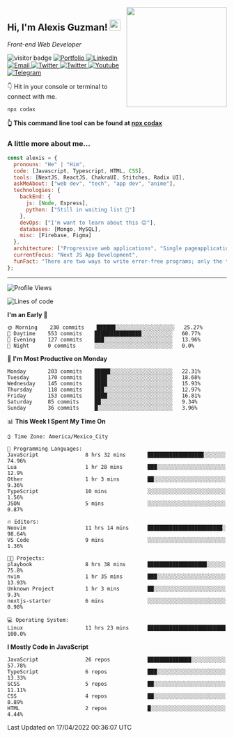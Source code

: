<img align='right' src="https://media.giphy.com/media/M9gbBd9nbDrOTu1Mqx/giphy.gif" width="230">
<h2>Hi, I'm Alexis Guzman! <img src="https://media.giphy.com/media/hvRJCLFzcasrR4ia7z/giphy.gif" width="25px"></h2>
<p><em>Front-end Web Developer</em></p>

<p>
  <img src="https://visitor-badge.glitch.me/badge?page_id=a12989x.a12989x&left_color=black&right_color=gray" alt="visitor badge"/>
  <a href='https://www.codingcodax.dev/' target='_blank'>
    <img alt='Portfolio' src='https://img.shields.io/badge/Portfolio-black?logo=vercel&style=flat-square'>
  </a>
  <a href='https://linkedin.com/in/codax/' target='_blank'>
    <img alt='LinkedIn' src='https://img.shields.io/badge/LinkedIn-black?logo=LinkedIn&style=flat-square'>
  </a>
  <a href='mailto:codaxtech@gmail.com' target='_blank'>
    <img alt='Email' src='https://img.shields.io/badge/Email-black?logo=Gmail&style=flat-square'>
  </a>
  <a href='https://twitter.com/codingcodax' target='_blank'>
    <img alt='Twitter' src='https://img.shields.io/badge/Twitter-black?logo=Twitter&style=flat-square'>
  </a>
  <a href='https://www.instagram.com/codingcodax/' target='_blank'>
    <img alt='Twitter' src='https://img.shields.io/badge/Instagram-black?logo=Instagram&style=flat-square'>
  </a>
  <a href='https://www.youtube.com/channel/UCMY0GhV1HuX4XdbgalC77VQ' target='_blank'>
    <img alt='Youtube' src='https://img.shields.io/badge/YouTube-black?logo=Youtube&style=flat-square'>
  </a>
  <a href='https://t.me/codingcodax' target='_blank'>
    <img alt='Telegram' src='https://img.shields.io/badge/Telegram-black?logo=Telegram&logoColor=ffffff&style=flat-square'>
  </a>
</p>

👇 Hit in your console or terminal to connect with me.

```bash
npx codax
```
**👆 This command line tool can be found at [npx codax](https://github.com/a12989x/npx-codax)**

<h3>A little more about me...</h3>

```javascript
const alexis = {
  pronouns: "He" | "Him",
  code: [Javascript, Typescript, HTML, CSS],
  tools: [NextJS, ReactJS, ChakraUI, Stitches, Radix UI],
  askMeAbout: ["web dev", "tech", "app dev", "anime"],
  technologies: {
    backEnd: {
      js: [Node, Express],
      python: ["Still in waiting list 🥲"]
    },
    devOps: ["I'm want to learn about this 😊"],
    databases: [Mongo, MySQL],
    misc: [Firebase, Figma]
  },
  architecture: ["Progressive web applications", "Single pageapplications"],
  currentFocus: "Next JS App Development",
  funFact: "There are two ways to write error-free programs; only the third one works"
};
```

---

<!--START_SECTION:waka-->
![Profile Views](http://img.shields.io/badge/Profile%20Views-8-blue)

![Lines of code](https://img.shields.io/badge/From%20Hello%20World%20I%27ve%20Written-1%20Million%20lines%20of%20code-blue)

**I'm an Early 🐤** 

```text
🌞 Morning    230 commits    ██████░░░░░░░░░░░░░░░░░░░   25.27% 
🌆 Daytime    553 commits    ███████████████░░░░░░░░░░   60.77% 
🌃 Evening    127 commits    ███░░░░░░░░░░░░░░░░░░░░░░   13.96% 
🌙 Night      0 commits      ░░░░░░░░░░░░░░░░░░░░░░░░░   0.0%

```
📅 **I'm Most Productive on Monday** 

```text
Monday       203 commits    █████░░░░░░░░░░░░░░░░░░░░   22.31% 
Tuesday      170 commits    ████░░░░░░░░░░░░░░░░░░░░░   18.68% 
Wednesday    145 commits    ████░░░░░░░░░░░░░░░░░░░░░   15.93% 
Thursday     118 commits    ███░░░░░░░░░░░░░░░░░░░░░░   12.97% 
Friday       153 commits    ████░░░░░░░░░░░░░░░░░░░░░   16.81% 
Saturday     85 commits     ██░░░░░░░░░░░░░░░░░░░░░░░   9.34% 
Sunday       36 commits     █░░░░░░░░░░░░░░░░░░░░░░░░   3.96%

```


📊 **This Week I Spent My Time On** 

```text
⌚︎ Time Zone: America/Mexico_City

💬 Programming Languages: 
JavaScript               8 hrs 32 mins       ██████████████████░░░░░░░   74.96% 
Lua                      1 hr 28 mins        ███░░░░░░░░░░░░░░░░░░░░░░   12.9% 
Other                    1 hr 3 mins         ██░░░░░░░░░░░░░░░░░░░░░░░   9.36% 
TypeScript               10 mins             ░░░░░░░░░░░░░░░░░░░░░░░░░   1.56% 
JSON                     5 mins              ░░░░░░░░░░░░░░░░░░░░░░░░░   0.87%

🔥 Editors: 
Neovim                   11 hrs 14 mins      ████████████████████████░   98.64% 
VS Code                  9 mins              ░░░░░░░░░░░░░░░░░░░░░░░░░   1.36%

🐱‍💻 Projects: 
playbook                 8 hrs 38 mins       ███████████████████░░░░░░   75.8% 
nvim                     1 hr 35 mins        ███░░░░░░░░░░░░░░░░░░░░░░   13.93% 
Unknown Project          1 hr 3 mins         ██░░░░░░░░░░░░░░░░░░░░░░░   9.3% 
nextjs-starter           6 mins              ░░░░░░░░░░░░░░░░░░░░░░░░░   0.98%

💻 Operating System: 
Linux                    11 hrs 23 mins      █████████████████████████   100.0%

```

**I Mostly Code in JavaScript** 

```text
JavaScript               26 repos            ██████████████░░░░░░░░░░░   57.78% 
TypeScript               6 repos             ███░░░░░░░░░░░░░░░░░░░░░░   13.33% 
SCSS                     5 repos             ██░░░░░░░░░░░░░░░░░░░░░░░   11.11% 
CSS                      4 repos             ██░░░░░░░░░░░░░░░░░░░░░░░   8.89% 
HTML                     2 repos             █░░░░░░░░░░░░░░░░░░░░░░░░   4.44%

```



 Last Updated on 17/04/2022 00:36:07 UTC
<!--END_SECTION:waka-->
